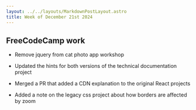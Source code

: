 ```yaml
---
layout: ../../layouts/MarkdownPostLayout.astro
title: Week of December 21st 2024
---
```


## FreeCodeCamp work

- Remove jquery from cat photo app workshop

- Updated the hints for both versions of the technical documentation project

- Merged a PR that added a CDN explanation to the original React projects

- Added a note on the legacy css project about how borders are affected by zoom
